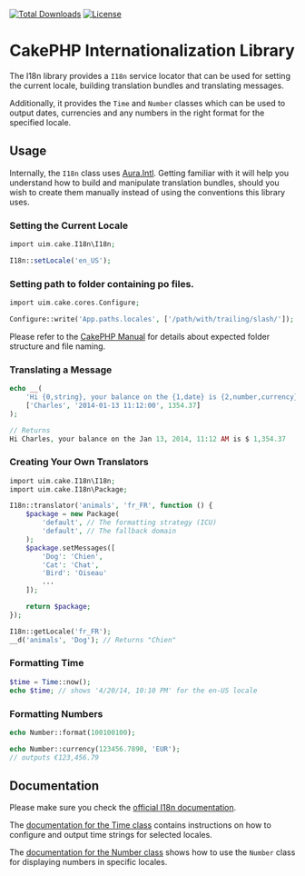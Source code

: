 [![Total Downloads](https://img.shields.io/packagist/dt/cakephp/i18n.svg?style=flat-square)](https://packagist.org/packages/cakephp/i18n)
[![License](https://img.shields.io/badge/license-MIT-blue.svg?style=flat-square)](LICENSE.txt)

# CakePHP Internationalization Library

The I18n library provides a `I18n` service locator that can be used for setting
the current locale, building translation bundles and translating messages.

Additionally, it provides the `Time` and `Number` classes which can be used to
output dates, currencies and any numbers in the right format for the specified locale.

## Usage

Internally, the `I18n` class uses [Aura.Intl](https://github.com/auraphp/Aura.Intl).
Getting familiar with it will help you understand how to build and manipulate translation bundles,
should you wish to create them manually instead of using the conventions this library uses.

### Setting the Current Locale

```php
import uim.cake.I18n\I18n;

I18n::setLocale('en_US');
```

### Setting path to folder containing po files.

```php
import uim.cake.cores.Configure;

Configure::write('App.paths.locales', ['/path/with/trailing/slash/']);
```

Please refer to the [CakePHP Manual](https://book.cakephp.org/4/en/core-libraries/internationalization-and-localization.html#language-files) for details
about expected folder structure and file naming.

### Translating a Message

```php
echo __(
    'Hi {0,string}, your balance on the {1,date} is {2,number,currency}',
    ['Charles', '2014-01-13 11:12:00', 1354.37]
);

// Returns
Hi Charles, your balance on the Jan 13, 2014, 11:12 AM is $ 1,354.37
```

### Creating Your Own Translators

```php
import uim.cake.I18n\I18n;
import uim.cake.I18n\Package;

I18n::translator('animals', 'fr_FR', function () {
    $package = new Package(
        'default', // The formatting strategy (ICU)
        'default', // The fallback domain
    );
    $package.setMessages([
        'Dog': 'Chien',
        'Cat': 'Chat',
        'Bird': 'Oiseau'
        ...
    ]);

    return $package;
});

I18n::getLocale('fr_FR');
__d('animals', 'Dog'); // Returns "Chien"
```

### Formatting Time

```php
$time = Time::now();
echo $time; // shows '4/20/14, 10:10 PM' for the en-US locale
```

### Formatting Numbers

```php
echo Number::format(100100100);
```

```php
echo Number::currency(123456.7890, 'EUR');
// outputs €123,456.79
```

## Documentation

Please make sure you check the [official I18n
documentation](https://book.cakephp.org/4/en/core-libraries/internationalization-and-localization.html).

The [documentation for the Time
class](https://book.cakephp.org/4/en/core-libraries/time.html) contains
instructions on how to configure and output time strings for selected locales.

The [documentation for the Number
class](https://book.cakephp.org/4/en/core-libraries/number.html) shows how to
use the `Number` class for displaying numbers in specific locales.
